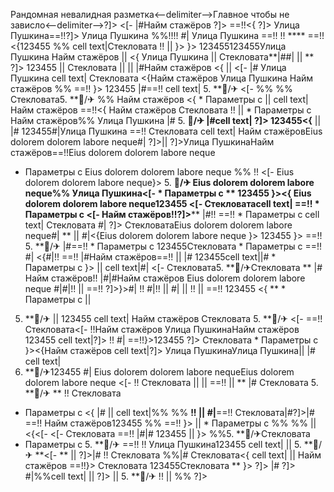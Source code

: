 Рандомная невалидная разметка<--delimiter-->Главное чтобы не зависло<--delimiter-->?]>
<[- |#Найм стажёров ?]> ==!!<{ ?]> Улица Пушкина==!!?]> Улица Пушкина %%!!!! #| Улица Пушкина ==!! !! ****
==!!<{123455 %% cell text|Стекловата !!  ||  }> }>
123455123455Улица Пушкина Найм стажёров ||  <{ Улица Пушкина || Стекловата**|##| ||  **
?]> 123455 || Стекловата ||   ||  |#Найм стажёров <{
 || 
<[-  |# Улица Пушкина cell text| Стекловата <{Найм стажёров Улица Пушкина Найм стажёров %% ==!! }>
123455 |#==!! cell text| 5. **🏨/✈
<[-  %%
%%
Стекловата5. **🏨/✈ %%
Найм стажёров <{  * Параметры с  || cell text|Найм стажёров
==!!<{ Найм стажёров
Стекловата !!  ||   * Параметры с 
Найм стажёров%% Улица Пушкина |#
5. **🏨/✈ |#cell text| ?]>
123455<{** || 
|# 123455#|Улица Пушкина
==!! Стекловата cell text| Найм стажёровEius dolorem dolorem labore neque#| ?]>|| ?]>Улица ПушкинаНайм стажёров==!!Eius dolorem dolorem labore neque
  * Параметры с  Eius dolorem dolorem labore neque
%% !! <[-  Eius dolorem dolorem labore neque}> 5. **🏨/✈
Eius dolorem dolorem labore neque%% Улица Пушкина<[-   * Параметры с  ** 123455 }><{
Eius dolorem dolorem labore neque123455 <[-  Стекловатаcell text| ==!!   * Параметры с  <[-  Найм стажёров!!?]>**** |#!! ==!!   * Параметры с  cell text| Стекловата #|
?]> СтекловатаEius dolorem dolorem labore neque#| ** || #|<{Eius dolorem dolorem labore neque }> 123455 }>
==!! 5. **🏨/✈ |#==!!   * Параметры с 123455Стекловата   * Параметры с ==!! #|
<{#|!! ==!! |#Найм стажёров==!!
||  |# 123455cell text||#  * Параметры с }>
|| cell text|#|
<[- 
Стекловата5. **🏨/✈Стекловата ** |#
Найм стажёров!! |#|#Найм стажёров
Eius dolorem dolorem labore neque #|#|!! || ==!! ?]>}>#| !! #|!! || #|  || !!  ||  ==!! 123455 <{ **   * Параметры с   || 
5. **🏨/✈ || 
123455 cell text| Найм стажёров Стекловата 5. **🏨/✈ <[- 
==!!Стекловата<[-  !!Найм стажёров
Улица ПушкинаНайм стажёров
123455 cell text|?]>
!! #| ==!!}>123455 ?]> Стекловата   * Параметры с  }><{Найм стажёров cell text|?]>
Улица ПушкинаУлица Пушкина||  |#
cell text|
5. **🏨/✈123455 #| Eius dolorem dolorem labore nequeEius dolorem dolorem labore neque <[- !! Стекловата || || ==!!  || 
** |#
Стекловата 5. **🏨/✈
**
!!
Стекловата
  * Параметры с 
<{
|#  ||  cell text|%%
%% **!! || #|**==!! Стекловата|#?]>|#
==!! Найм стажёров123455
%% ==!! }> ||    * Параметры с  %% %%  ||  <{<[-  <[-  Стекловата ==!! |#|# 123455  ||  }>
%%5. **🏨/✈Стекловата
  * Параметры с 5. **🏨/✈
==!! !! Улица Пушкина123455 cell text|  ||  5. **🏨/✈ **<[- ** ||  ?]>|#
!!
Стекловата %%|#
Стекловата<{ cell text| ||  Найм стажёров ==!!}> Стекловата
123455Стекловата **
}>
?]>
|#
?]> #|%%cell text| || ?]> || 5. **🏨/✈ !!
||  %% ?]> 
